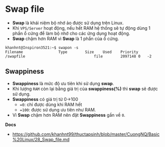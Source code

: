 # Swap file
- **Swap** là khái niệm bộ nhớ ảo được sử dụng trên Linux.
- Khi `VPS/Server` hoạt động, nếu hết RAM hệ thống sẽ tự động dùng 1 phần ổ cứng để làm bộ nhớ cho các ứng dụng hoạt động.
- **Swap** chậm hơn RAM vì **Swap** là 1 phần của ổ cứng.

```
khanhnt@Inspiron3521:~$ swapon -s
Filename				Type		Size	Used	Priority
/swapfile                              	file    	2097148	0	-2
```

## Swappiness
- **Swappiness** là mức độ ưu tiên khi sử dụng **swap**.
- Khi lượng `RAM` còn lại bằng giá trị của **swappiness(%)** thì **swap** sẽ được sử dụng.
- **Swappiness** có giá trị từ 0->100
  + `=0`: chỉ được dùng khi RAM hết
  + `=100`: được sử dụng ưu tiên như RAM.
- Vì **Swap** chậm hơn RAM nên đặt **Swappiness** gần về `0`.

__Docs__
- https://github.com/khanhnt99/thuctapsinh/blob/master/CuongNQ/Basic%20Linux/28_Swap_file.md
